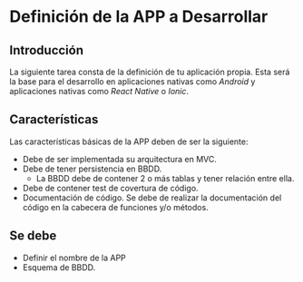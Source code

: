 # Definición de la APP a Desarrollar

## Introducción

 La siguiente tarea consta de la definición de tu aplicación propia. Esta será la base para el desarrollo en aplicaciones nativas como _Android_ y aplicaciones nativas como _React Native_ o _Ionic_.

## Características

 Las características básicas de la APP deben de ser la siguiente:
 - Debe de ser implementada su arquitectura en MVC.
 - Debe de tener persistencia en BBDD.
   - La BBDD debe de contener 2 o más tablas y tener relación entre ella. 
 - Debe de contener test de covertura de código.
 - Documentación de código. Se debe de realizar la documentación del código en la cabecera de funciones y/o métodos.
 

## Se debe
 - Definir el nombre de la APP
 - Esquema de BBDD.
 